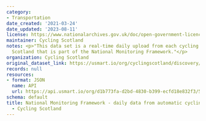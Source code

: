 ```yaml
---
category:
- Transportation
date_created: '2021-03-24'
date_updated: '2023-08-11'
license: https://www.nationalarchives.gov.uk/doc/open-government-licence/version/3/
maintainer: Cycling Scotland
notes: <p>"This data set is a real-time daily upload from each cycling counter across
  Scotland that is part of the National Monitoring Framework."</p>
organization: Cycling Scotland
original_dataset_link: https://usmart.io/org/cyclingscotland/discovery/discovery-view-detail/dd0703b8-4055-400d-9faf-868c34d7574a
records: null
resources:
- format: JSON
  name: API
  url: https://api.usmart.io/org/d1b773fa-d2bd-4830-b399-ecfd18e832f3/5421f510-69b1-4deb-a319-135289598388/1/urql
schema: default
title: National Monitoring Framework - daily data from automatic cycling counters
  - Cycling Scotland
---
```

